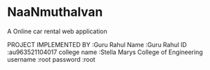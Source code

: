 # NaaNmuthalvan
A Online car rental web application 

PROJECT IMPLEMENTED BY :Guru Rahul
Name :Guru Rahul
ID :au963521104017
college name :Stella Marys College of Engineering
username :root
password :root
